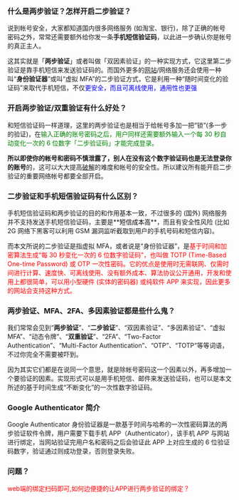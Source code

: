 ### 什么是两步验证？怎样开启二步验证？

说到帐号安全，大家都知道国内很多网络服务 (如淘宝、银行)，除了正确的帐号密码之外，常常还需要额外给你发一条**手机短信验证码**，以此进一步确认你是帐号的真正主人。

这其实就是「**两步验证**」或者叫做「双因素验证」的一种实现方式，它这里第二步验证是靠手机短信来发送验证码的。而国外更多的[网站](https://www.iplaysoft.com/tag/网站)/网络服务还会使用一种叫“**身份验证器**”或叫“虚拟 MFA”的二步验证方式，它是利用一种“随时间变化的验证码”来取代手机短信，不仅<font color="blue">更安全，而且可离线使用，通用性也更强</font>

### 开启两步验证/双重验证有什么好处？

和短信验证码一样道理，这里的两步验证也是相当于给帐号多加一把“锁”(多一步的验证)，在<font color="green">输入正确的账号密码之后，用户同样还需要额外输入一个每 30 秒自动变化一次的 6 位数字「二步验证码」才能完成登录。</font>

**所以即使你的帐号和密码不慎泄露了，别人在没有这个数字验证码也是无法登录你的账号**的，这可以大大提高[破解](https://www.iplaysoft.com/tag/破解)的难度和帐号的安全性。所以建议所有能开启二步验证的重要网络帐号都要全部开启。

### 二步验证和手机短信验证码有什么区别？

手机短信验证码和两步验证的目的和作用基本一致，不过很多的 (国外) 网络服务并不支持发送手机短信验证码，主要是**<font color="yello">短信成本高</font>**，而且有安全性风险 (比如 2G 网络下黑客可以利用 GSM 漏洞监听截取到用户的手机号码和短信内容)。

而本文所说的二步验证是指虚拟 MFA，或者说是“身份验证器”，是<font color="red">基于时间和加密算法生成“每 30 秒变化一次的 6 位数字验证码”，也叫做 TOTP (Time-Based One-time Password) 或 OTP 一次性密码。它的优点是使用时无需联网、仅需时间进行计算、速度快、可离线使用、没有额外成本、算法协议公开通用，开发和使用上都很简单，可以用小型硬件 (实体的密码器) 或纯软件 APP 来实现，因此更多的网站会支持这种方式。</font>

### 两步验证、MFA、2FA、多因素验证都是些什么鬼？

我们常常会见到“**两步验证**”、“**二步验证**”、“双因素验证”、“多因素验证”、“虚拟 MFA”、“动态令牌”、“**双重验证**”、“2FA”、“Two-Factor Authentication”、“Multi-Factor Authentication”、“OTP”、“TOTP”等等词语，不过你完全不需要被吓到。

因为其实它们都是在说同一个意思，就是除帐号密码这一个因素以外，再多增加一个要验证的因素。实现形式可以是用手机短信、邮件来发送验证码，也可以是本文所述的基于时间生成“不断变化”的一次性数字验证码。

### Google Authenticator 简介

Google Authenticator 身份验证器是一款基于时间与哈希的一次性密码算法的两步验证软件令牌，用户需要下载手机 APP（Authenticator），该手机 APP 与网站进行绑定，当网站验证完用户名和密码之后会验证此 APP 上对应生成的 6 位验证码数字，验证通过则成功登录，否则登录失败。

### 问题？

<font color="red">web端的绑定扫码即可,如何边便捷的让APP进行两步验证的绑定？</font>

```java

```

